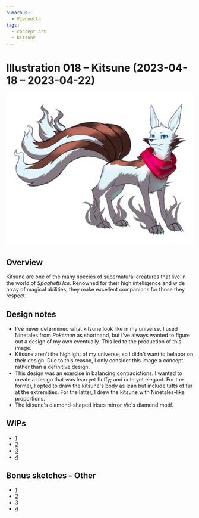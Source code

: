 ```yaml
---
humorous:
  - Viennetta
tags:
  - concept art
  - kitsune
---
```


# Illustration 018 – Kitsune (2023-04-18 – 2023-04-22)

<img src="assets/2023-04-18_image-064.png">

## Overview

Kitsune are one of the many species of supernatural creatures that live in the world of _Spaghetti Ice_. Renowned for their high intelligence and wide array of magical abilities, they make excellent companions for those they respect.

## Design notes

- I've never determined what kitsune look like in my universe. I used Ninetales from _Pokémon_ as shorthand, but I've always wanted to figure out a design of my own eventually. This led to the production of this image.
- Kitsune aren't the highlight of my universe, so I didn't want to belabor on their design. Due to this reason, I only consider this image a concept rather than a definitive design.
- This design was an exercise in balancing contradictions. I wanted to create a design that was lean yet fluffy; and cute yet elegant. For the former, I opted to draw the kitsune's body as lean but include tufts of fur at the extremities. For the latter, I drew the kitsune with Ninetales-like proportions.
- The kitsune's diamond-shaped irises mirror Vic's diamond motif.

## WIPs

- [1](https://cdn.discordapp.com/attachments/1031694106717589544/1098072389457285160/image.png)
- [2](https://cdn.discordapp.com/attachments/1031694106717589544/1099488177263222834/tmp4.png)
- [3](https://cdn.discordapp.com/attachments/1031694106717589544/1099527240808661133/image.png)
- [4](https://cdn.discordapp.com/attachments/607221237449490444/1099825918815510548/image.png)

## Bonus sketches – Other

- [1](https://cdn.discordapp.com/attachments/1031694106717589544/1081009773190852618/image.png)
- [2](https://cdn.discordapp.com/attachments/1031694106717589544/1089371224079093962/image.png)
- [3](https://cdn.discordapp.com/attachments/1031694106717589544/1096993209273553018/image.png)
- [4](https://cdn.discordapp.com/attachments/1031694106717589544/1098400075467718686/image.png)
